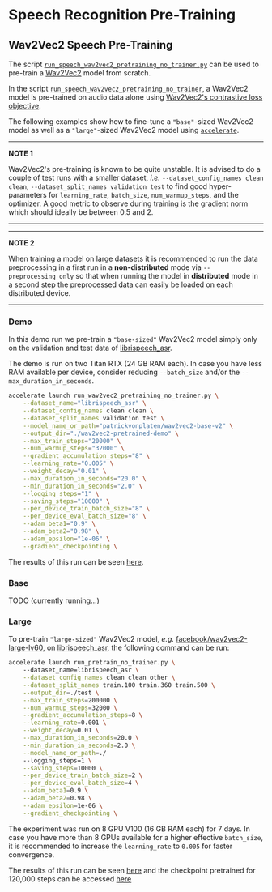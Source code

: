 <!---
Copyright 2021 The HuggingFace Team. All rights reserved.

Licensed under the Apache License, Version 2.0 (the "License");
you may not use this file except in compliance with the License.
You may obtain a copy of the License at

    http://www.apache.org/licenses/LICENSE-2.0

Unless required by applicable law or agreed to in writing, software
distributed under the License is distributed on an "AS IS" BASIS,
WITHOUT WARRANTIES OR CONDITIONS OF ANY KIND, either express or implied.
See the License for the specific language governing permissions and
limitations under the License.
-->

# Speech Recognition Pre-Training


## Wav2Vec2 Speech Pre-Training

The script [`run_speech_wav2vec2_pretraining_no_trainer.py`](https://github.com/huggingface/transformers/blob/master/examples/pytorch/speech-pretraining/run_wav2vec2_pretraining_no_trainer.py) can be used to pre-train a [Wav2Vec2](https://huggingface.co/transformers/model_doc/wav2vec2.html?highlight=wav2vec2) model from scratch.

In the script [`run_speech_wav2vec2_pretraining_no_trainer`](https://github.com/huggingface/transformers/blob/master/examples/pytorch/speech-pretraining/run_wav2vec2_pretraining_no_trainer.py), a Wav2Vec2 model is pre-trained on audio data alone using [Wav2Vec2's contrastive loss objective](https://arxiv.org/abs/2006.11477).

The following examples show how to fine-tune a `"base"`-sized Wav2Vec2 model as well as a `"large"`-sized Wav2Vec2 model using [`accelerate`](https://github.com/huggingface/accelerate).


---
**NOTE 1**

Wav2Vec2's pre-training is known to be quite unstable.
It is advised to do a couple of test runs with a smaller dataset,
*i.e.* `--dataset_config_names clean clean`, `--dataset_split_names validation test`
to find good hyper-parameters for `learning_rate`, `batch_size`, `num_warmup_steps`,
and the optimizer.
A good metric to observe during training is the gradient norm which should ideally be between 0.5 and 2.

---

---
**NOTE 2**

When training a model on large datasets it is recommended to run the data preprocessing 
in a first run in a **non-distributed** mode via `--preprocessing_only` so that 
when running the  model in **distributed** mode in a second step the preprocessed data
can easily be loaded on each distributed device.

---

### Demo

In this demo run we pre-train a `"base-sized"` Wav2Vec2 model simply only on the validation
and test data of [librispeech_asr](https://huggingface.co/datasets/librispeech_asr).

The demo is run on two Titan RTX (24 GB RAM each). In case you have less RAM available 
per device, consider reducing `--batch_size` and/or the `--max_duration_in_seconds`.


```bash
accelerate launch run_wav2vec2_pretraining_no_trainer.py \
	--dataset_name="librispeech_asr" \
	--dataset_config_names clean clean \
	--dataset_split_names validation test \
	--model_name_or_path="patrickvonplaten/wav2vec2-base-v2" \
	--output_dir="./wav2vec2-pretrained-demo" \
	--max_train_steps="20000" \
	--num_warmup_steps="32000" \
	--gradient_accumulation_steps="8" \
	--learning_rate="0.005" \
	--weight_decay="0.01" \
	--max_duration_in_seconds="20.0" \
	--min_duration_in_seconds="2.0" \
	--logging_steps="1" \
	--saving_steps="10000" \
	--per_device_train_batch_size="8" \
	--per_device_eval_batch_size="8" \
	--adam_beta1="0.9" \
	--adam_beta2="0.98" \
	--adam_epsilon="1e-06" \
	--gradient_checkpointing \
```

The results of this run can be seen [here](https://wandb.ai/patrickvonplaten/wav2vec2-pretrained-demo/reports/Wav2Vec2-PreTraining-Demo-Run--VmlldzoxMDk3MjAw?accessToken=oa05s1y57lizo2ocxy3k01g6db1u4pt8m6ur2n8nl4cb0ug02ms2cw313kb8ruch).

### Base

TODO (currently running...)


### Large

To pre-train `"large-sized"` Wav2Vec2 model, *e.g.* [facebook/wav2vec2-large-lv60](https://huggingface.co/facebook/wav2vec2-large-lv60), 
on [librispeech_asr](https://huggingface.co/datasets/librispeech_asr), the following command can be run:

```bash
accelerate launch run_pretrain_no_trainer.py \ 
	--dataset_name=librispeech_asr \
	--dataset_config_names clean clean other \
	--dataset_split_names train.100 train.360 train.500 \
	--output_dir=./test \
	--max_train_steps=200000 \
	--num_warmup_steps=32000 \
	--gradient_accumulation_steps=8 \
	--learning_rate=0.001 \
	--weight_decay=0.01 \
	--max_duration_in_seconds=20.0 \
	--min_duration_in_seconds=2.0 \
	--model_name_or_path=./ 
	--logging_steps=1 \
	--saving_steps=10000 \
	--per_device_train_batch_size=2 \
	--per_device_eval_batch_size=4 \
	--adam_beta1=0.9 \
	--adam_beta2=0.98 \
	--adam_epsilon=1e-06 \
	--gradient_checkpointing \
```

The experiment was run on 8 GPU V100 (16 GB RAM each) for 7 days. 
In case you have more than 8 GPUs available for a higher effective `batch_size`,
it is recommended to increase the `learning_rate` to `0.005` for faster convergence.

The results of this run can be seen [here](https://wandb.ai/patrickvonplaten/pretraining-wav2vec2/reports/Wav2Vec2-Large--VmlldzoxMTAwODM4?accessToken=wm3qzcnldrwsa31tkvf2pdmilw3f63d4twtffs86ou016xjbyilh55uoi3mo1qzc) and the checkpoint pretrained for 120,000 steps can be accessed [here](https://huggingface.co/patrickvonplaten/wav2vec2-large-repro-960h-libri-120k-steps)
